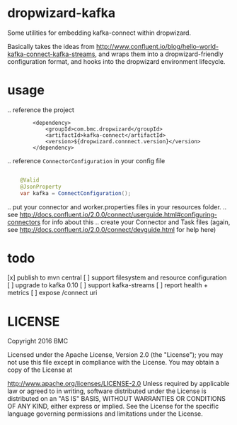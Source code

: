 # dropwizard-kafka

Some utilities for embedding kafka-connect within dropwizard. 

Basically takes the ideas from http://www.confluent.io/blog/hello-world-kafka-connect-kafka-streams,
and wraps them into a dropwizard-friendly configuration format, and hooks into the dropwizard environment lifecycle.

# usage


.. reference the project

```
        <dependency>
            <groupId>com.bmc.dropwizard</groupId>
            <artifactId>kafka-connect</artifactId>
            <version>${dropwizard.connnect.version}</version>
        </dependency>

```

.. reference `ConnectorConfiguration` in your config file

```java

    @Valid
    @JsonProperty
    var kafka = ConnectConfiguration();

```

.. put your connector and worker.properties files in your resources folder.
.. see http://docs.confluent.io/2.0.0/connect/userguide.html#configuring-connectors for info about this
.. create your Connector and Task files (again, see http://docs.confluent.io/2.0.0/connect/devguide.html for help here)



# todo

[x] publish to mvn central
[ ] support filesystem and resource configuration
[ ] upgrade to kafka 0.10
[ ] support kafka-streams
[ ] report health + metrics 
[ ] expose /connect uri

# LICENSE

Copyright 2016 BMC

Licensed under the Apache License, Version 2.0 (the "License"); you may not use this file except in compliance with the License. You may obtain a copy of the License at

http://www.apache.org/licenses/LICENSE-2.0
Unless required by applicable law or agreed to in writing, software distributed under the License is distributed on an "AS IS" BASIS, WITHOUT WARRANTIES OR CONDITIONS OF ANY KIND, either express or implied. See the License for the specific language governing permissions and limitations under the License.
